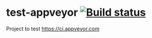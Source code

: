 # test-appveyor [![Build status](https://ci.appveyor.com/api/projects/status/glino6gmgm4ajafw?svg=true)](https://ci.appveyor.com/project/jonatassaraiva/test-appveyor)
Project to test https://ci.appveyor.com
